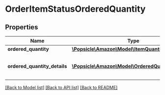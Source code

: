 # OrderItemStatusOrderedQuantity

## Properties
Name | Type | Description | Notes
------------ | ------------- | ------------- | -------------
**ordered_quantity** | [**\Popsicle\Amazon\Model\ItemQuantity**](ItemQuantity.md) |  | [optional] 
**ordered_quantity_details** | [**\Popsicle\Amazon\Model\OrderedQuantityDetails[]**](OrderedQuantityDetails.md) | Details of item quantity ordered. | [optional] 

[[Back to Model list]](../../README.md#documentation-for-models) [[Back to API list]](../../README.md#documentation-for-api-endpoints) [[Back to README]](../../README.md)

